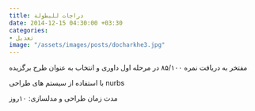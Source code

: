 ```yaml
---
title: دراجات للبطولة
date: 2014-12-15 04:30:00 +03:30
categories:
- تعدیل
image: "/assets/images/posts/docharkhe3.jpg"
---
```


مفتخر به دریافت نمره ۸۵/۱۰۰ در مرحله اول داوری و انتخاب به عنوان طرح برگزیده

با استفاده از سیستم های طراحی nurbs

مدت زمان طراحی و مدلسازی: ۱۰‌روز